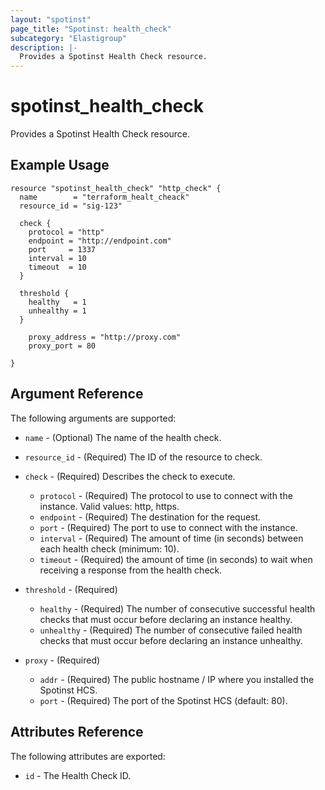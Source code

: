 ```yaml
---
layout: "spotinst"
page_title: "Spotinst: health_check"
subcategory: "Elastigroup"
description: |-
  Provides a Spotinst Health Check resource.
---
```


# spotinst\_health\_check

Provides a Spotinst Health Check resource.

## Example Usage

```hcl 
resource "spotinst_health_check" "http_check" {
  name        = "terraform_healt_cheack"
  resource_id = "sig-123"

  check {
    protocol = "http"
    endpoint = "http://endpoint.com"
    port     = 1337
    interval = 10
    timeout  = 10
  }

  threshold {
    healthy   = 1
    unhealthy = 1
  }

    proxy_address = "http://proxy.com"
    proxy_port = 80
  
}
```

## Argument Reference

The following arguments are supported:

* `name` - (Optional) The name of the health check.
* `resource_id` - (Required) The ID of the resource to check.
* `check` - (Required) Describes the check to execute.

    * `protocol` - (Required) The protocol to use to connect with the instance. Valid values: http, https.
    * `endpoint` - (Required) The destination for the request.
    * `port` - (Required) The port to use to connect with the instance.
    * `interval` - (Required) The amount of time (in seconds) between each health check (minimum: 10).
    * `timeout` - (Required) the amount of time (in seconds) to wait when receiving a response from the health check.

* `threshold` - (Required)

  * `healthy` - (Required) The number of consecutive successful health checks that must occur before declaring an instance healthy.
  * `unhealthy` - (Required) The number of consecutive failed health checks that must occur before declaring an instance unhealthy.

* `proxy` - (Required)

  * `addr` - (Required) The public hostname / IP where you installed the Spotinst HCS.
  * `port` - (Required) The port of the Spotinst HCS (default: 80).

## Attributes Reference

The following attributes are exported:

* `id` - The Health Check ID.
